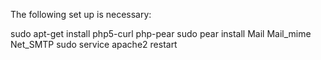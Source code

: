 The following set up is necessary:

sudo apt-get install php5-curl php-pear
sudo pear install Mail Mail_mime Net_SMTP
sudo service apache2 restart
